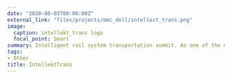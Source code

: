 ```yaml
---
date: "2020-08-03T00:00:00Z"
external_link: "files/projects/emc_dell/intellect_trans.png"
image:
  caption: intellekt_trans logo
  focal_point: Smart
summary: Intelligent rail system transportation summit. As one of the members of the Organizing Committee of the intelligent rail system transportation summit, the organization participated in the summit and attended the meeting.
tags:
- Other
title: IntellektTrans
---
```


